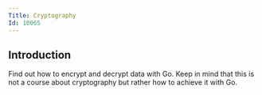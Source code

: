 ```yaml
---
Title: Cryptography
Id: 10065
---
```

## Introduction
Find out how to encrypt and decrypt data with Go. Keep in mind that this is not a course about cryptography but rather how to achieve it with Go.
